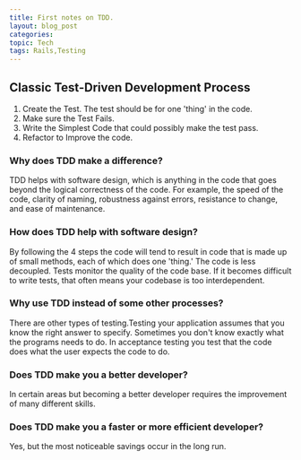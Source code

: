 ```yaml
---
title: First notes on TDD.
layout: blog_post
categories: 
topic: Tech
tags: Rails,Testing 
---
```



## Classic Test-Driven Development Process

1. Create the Test. The test should be for one 'thing' in the code.
2. Make sure the Test Fails.
3. Write the Simplest Code that could possibly make the test pass.
4. Refactor to Improve the code.


### Why does TDD make a difference?
TDD helps with software design, which is anything in the code that goes beyond the logical correctness of the code. For example, the speed of the code, clarity of naming, robustness against errors, resistance to change, and ease of maintenance.

### How does TDD help with software design?
By following the 4 steps the code will tend to result in code that is made up of small methods, each of which does one 'thing.' The code is less decoupled. Tests monitor the quality of the code base. If it becomes difficult to write tests, that often means your codebase is too interdependent.

### Why use TDD instead of some other processes?
There are other types of testing.Testing your application assumes that you know the right answer to specify. Sometimes you don't know exactly what the programs needs to do. In acceptance testing you test that the code does what the user expects the code to do.

### Does TDD make you a better developer?
In certain areas but becoming a better developer requires the improvement of many different skills.

### Does TDD make you a faster or more efficient developer?
Yes, but the most noticeable savings occur in the long run.

